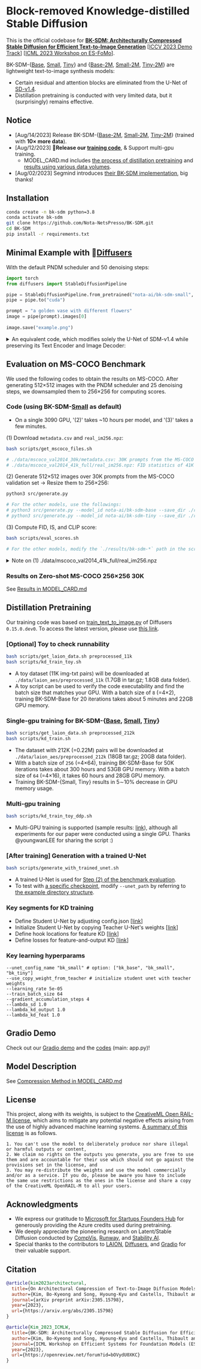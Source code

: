 # Block-removed Knowledge-distilled Stable Diffusion

This is the official codebase for [**BK-SDM: Architecturally Compressed Stable Diffusion for Efficient Text-to-Image Generation**](https://openreview.net/forum?id=bOVydU0XKC) [[ICCV 2023 Demo Track](https://iccv2023.thecvf.com/)] [[ICML 2023 Workshop on ES-FoMo](https://es-fomo.com/)].


BK-SDM-{[Base](https://huggingface.co/nota-ai/bk-sdm-base), [Small](https://huggingface.co/nota-ai/bk-sdm-small), [Tiny](https://huggingface.co/nota-ai/bk-sdm-tiny)} and {[Base-2M](https://huggingface.co/nota-ai/bk-sdm-base-2m), [Small-2M](https://huggingface.co/nota-ai/bk-sdm-small-2m), [Tiny-2M](https://huggingface.co/nota-ai/bk-sdm-tiny-2m)} are lightweight text-to-image synthesis models: 
  - Certain residual and attention blocks are eliminated from the U-Net of [SD-v1.4](https://huggingface.co/CompVis/stable-diffusion-v1-4).
  - Distillation pretraining is conducted with very limited data, but it (surprisingly) remains effective.

## Notice
  - [Aug/14/2023] Release BK-SDM-{[Base-2M](https://huggingface.co/nota-ai/bk-sdm-base-2m), [Small-2M](https://huggingface.co/nota-ai/bk-sdm-small-2m), [Tiny-2M](https://huggingface.co/nota-ai/bk-sdm-tiny-2m)} (trained with **10× more data**).
  - [Aug/12/2023] 🎉**Release our [training code](https://github.com/Nota-NetsPresso/BK-SDM#distillation-pretraining)**, & Support multi-gpu training. 
    - MODEL_CARD.md includes [the process of distillation pretraining](https://github.com/Nota-NetsPresso/BK-SDM/blob/main/MODEL_CARD.md#distillation-pretraining) and [results using various data volumes](https://github.com/Nota-NetsPresso/BK-SDM/blob/main/MODEL_CARD.md#effect-of-different-data-sizes-for-training-bk-sdm-small).
  - [Aug/02/2023] Segmind introduces [their BK-SDM implementation](https://github.com/segmind/distill-sd), big thanks!

 

## Installation
```bash
conda create -n bk-sdm python=3.8
conda activate bk-sdm
git clone https://github.com/Nota-NetsPresso/BK-SDM.git
cd BK-SDM
pip install -r requirements.txt
```

## Minimal Example with 🤗[Diffusers](https://github.com/huggingface/diffusers)

With the default PNDM scheduler and 50 denoising steps:
```python
import torch
from diffusers import StableDiffusionPipeline

pipe = StableDiffusionPipeline.from_pretrained("nota-ai/bk-sdm-small", torch_dtype=torch.float16)
pipe = pipe.to("cuda")

prompt = "a golden vase with different flowers"
image = pipe(prompt).images[0]  
    
image.save("example.png")
```
<details>
<summary>An equivalent code, which modifies solely the U-Net of SDM-v1.4 while preserving its Text Encoder and Image Decoder:</summary>

```python
import torch
from diffusers import StableDiffusionPipeline, UNet2DConditionModel

pipe = StableDiffusionPipeline.from_pretrained("CompVis/stable-diffusion-v1-4", torch_dtype=torch.float16)
pipe.unet = UNet2DConditionModel.from_pretrained("nota-ai/bk-sdm-small", subfolder="unet", torch_dtype=torch.float16)
pipe = pipe.to("cuda")

prompt = "a golden vase with different flowers"
image = pipe(prompt).images[0]  
    
image.save("example.png")
```

</details>


## Evaluation on MS-COCO Benchmark
We used the following codes to obtain the results on MS-COCO. After generating 512×512 images with the PNDM scheduler and 25 denoising steps, we downsampled them to 256×256 for computing scores.

### Code (using BK-SDM-[Small](https://huggingface.co/nota-ai/bk-sdm-small) as default)
- On a single 3090 GPU, '(2)' takes ~10 hours per model, and '(3)' takes a few minutes.

(1) Download `metadata.csv` and `real_im256.npz`:
  ```bash
  bash scripts/get_mscoco_files.sh

  # ./data/mscoco_val2014_30k/metadata.csv: 30K prompts from the MS-COCO validation set (used in '(2)')  
  # ./data/mscoco_val2014_41k_full/real_im256.npz: FID statistics of 41K real images (used in '(3)')
  ```

(2) Generate 512×512 images over 30K prompts from the MS-COCO validation set → Resize them to 256×256:
  ```bash
  python3 src/generate.py 

  # For the other models, use the followings:
  # python3 src/generate.py --model_id nota-ai/bk-sdm-base --save_dir ./results/bk-sdm-base
  # python3 src/generate.py --model_id nota-ai/bk-sdm-tiny --save_dir ./results/bk-sdm-tiny  
  ```

(3) Compute FID, IS, and CLIP score:
  ```bash
  bash scripts/eval_scores.sh

  # For the other models, modify the `./results/bk-sdm-*` path in the scripts to specify different models.
  ```

<details>
<summary>
Note on (1) ./data/mscoco_val2014_41k_full/real_im256.npz
</summary>

* Following the evaluation protocol [[DALL·E](https://arxiv.org/abs/2102.12092), [Imagen](https://arxiv.org/abs/2205.11487)], the FID stat for real images was computed over the full validation set (41K images) of MS-COCO. A precomputed stat file is downloaded via '(1)' at `./data/mscoco_val2014_41k_full/real_im256.npz`.
* Additionally, `real_im256.npz` can be computed with `python3 src/get_stat_mscoco_val2014.py`, which downloads the whole images, resizes them to 256×256, and computes the FID stat.

</details>

### Results on Zero-shot MS-COCO 256×256 30K
See [Results in MODEL_CARD.md](https://github.com/Nota-NetsPresso/BK-SDM/blob/main/MODEL_CARD.md#results-on-ms-coco-benchmark)


## Distillation Pretraining
Our training code was based on [train_text_to_image.py](https://github.com/huggingface/diffusers/tree/v0.15.0/examples/text_to_image) of Diffusers `0.15.0.dev0`. To access the latest version, please use [this link](https://github.com/huggingface/diffusers/blob/main/examples/text_to_image/train_text_to_image.py).

### [Optional] Toy to check runnability
  ```bash
  bash scripts/get_laion_data.sh preprocessed_11k
  bash scripts/kd_train_toy.sh
  ```
- A toy dataset (11K img-txt pairs) will be downloaded at `./data/laion_aes/preprocessed_11k` (1.7GB in tar.gz; 1.8GB data folder).
- A toy script can be used to verify the code executability and find the batch size that matches your GPU. With a batch size of `8` (=4×2), training BK-SDM-Base for 20 iterations takes about 5 minutes and 22GB GPU memory.

### Single-gpu training for BK-SDM-{[Base](https://huggingface.co/nota-ai/bk-sdm-base), [Small](https://huggingface.co/nota-ai/bk-sdm-small), [Tiny](https://huggingface.co/nota-ai/bk-sdm-tiny)}
  ```bash
  bash scripts/get_laion_data.sh preprocessed_212k
  bash scripts/kd_train.sh
  ```
- The dataset with 212K (=0.22M) pairs will be downloaded at `./data/laion_aes/preprocessed_212k` (18GB tar.gz; 20GB data folder).
- With a batch size of `256` (=4×64), training BK-SDM-Base for 50K iterations takes about 300 hours and 53GB GPU memory. With a batch size of `64` (=4×16), it takes 60 hours and 28GB GPU memory.
- Training BK-SDM-{Small, Tiny} results in 5∼10% decrease in GPU memory usage.

### Multi-gpu training
  ```bash
  bash scripts/kd_train_toy_ddp.sh
  ```
- Multi-GPU training is supported (sample results: [link](https://github.com/Nota-NetsPresso/BK-SDM/issues/10#issuecomment-1676038203)), although all experiments for our paper were conducted using a single GPU. Thanks @youngwanLEE for sharing the script :)

### [After training] Generation with a trained U-Net
  ```bash
  bash scripts/generate_with_trained_unet.sh
  ```
- A trained U-Net is used for [Step (2) of the benchmark evaluation](https://github.com/Nota-NetsPresso/BK-SDM#code-using-bk-sdm-small-as-default).
- To test with [a specific checkpoint](https://github.com/Nota-NetsPresso/BK-SDM/blob/60939ebaea65271579df734cb3ad44e1f84ca18f/scripts/generate_with_trained_unet.sh#L26), modify `--unet_path` by referring to [the example directory structure](https://github.com/Nota-NetsPresso/BK-SDM/blob/60939ebaea65271579df734cb3ad44e1f84ca18f/scripts/generate_with_trained_unet.sh#L7-L17).

### Key segments for KD training
- Define Student U-Net by adjusting config.json [[link](https://github.com/Nota-NetsPresso/BK-SDM/blob/5fc4a8be8076766d4c123b4916d0404f1f99b57b/src/kd_train_text_to_image.py#L437-L438)]
- Initialize Student U-Net by copying Teacher U-Net's weights [[link](https://github.com/Nota-NetsPresso/BK-SDM/blob/5fc4a8be8076766d4c123b4916d0404f1f99b57b/src/kd_train_text_to_image.py#L72-L117)]
- Define hook locations for feature KD [[link](https://github.com/Nota-NetsPresso/BK-SDM/blob/5fc4a8be8076766d4c123b4916d0404f1f99b57b/src/kd_train_text_to_image.py#L693-L715)]
- Define losses for feature-and-output KD [[link](https://github.com/Nota-NetsPresso/BK-SDM/blob/5fc4a8be8076766d4c123b4916d0404f1f99b57b/src/kd_train_text_to_image.py#L764-L779)]

### Key learning hyperparams
  ```
  --unet_config_name "bk_small" # option: ["bk_base", "bk_small", "bk_tiny"]
  --use_copy_weight_from_teacher # initialize student unet with teacher weights
  --learning_rate 5e-05
  --train_batch_size 64
  --gradient_accumulation_steps 4
  --lambda_sd 1.0
  --lambda_kd_output 1.0
  --lambda_kd_feat 1.0
  ```

## Gradio Demo
Check out our [Gradio demo](https://huggingface.co/spaces/nota-ai/compressed-stable-diffusion) and the [codes](https://huggingface.co/spaces/nota-ai/compressed-stable-diffusion/tree/main) (main: app.py)!

## Model Description
See [Compression Method in MODEL_CARD.md](https://github.com/Nota-NetsPresso/BK-SDM/blob/main/MODEL_CARD.md#compression-method)


## License
This project, along with its weights, is subject to the [CreativeML Open RAIL-M license](LICENSE), which aims to mitigate any potential negative effects arising from the use of highly advanced machine learning systems. [A summary of this license](https://huggingface.co/blog/stable_diffusion#license) is as follows.

```
1. You can't use the model to deliberately produce nor share illegal or harmful outputs or content,
2. We claim no rights on the outputs you generate, you are free to use them and are accountable for their use which should not go against the provisions set in the license, and
3. You may re-distribute the weights and use the model commercially and/or as a service. If you do, please be aware you have to include the same use restrictions as the ones in the license and share a copy of the CreativeML OpenRAIL-M to all your users.
```


## Acknowledgments
- We express our gratitude to [Microsoft for Startups Founders Hub](https://www.microsoft.com/en-us/startups) for generously providing the Azure credits used during pretraining.
- We deeply appreciate the pioneering research on Latent/Stable Diffusion conducted by [CompVis](https://github.com/CompVis/latent-diffusion), [Runway](https://runwayml.com/), and [Stability AI](https://stability.ai/).
- Special thanks to the contributors to [LAION](https://laion.ai/), [Diffusers](https://github.com/huggingface/diffusers), and [Gradio](https://www.gradio.app/) for their valuable support.


## Citation
```bibtex
@article{kim2023architectural,
  title={On Architectural Compression of Text-to-Image Diffusion Models},
  author={Kim, Bo-Kyeong and Song, Hyoung-Kyu and Castells, Thibault and Choi, Shinkook},
  journal={arXiv preprint arXiv:2305.15798},
  year={2023},
  url={https://arxiv.org/abs/2305.15798}
}
```
```bibtex
@article{Kim_2023_ICMLW,
  title={BK-SDM: Architecturally Compressed Stable Diffusion for Efficient Text-to-Image Generation},
  author={Kim, Bo-Kyeong and Song, Hyoung-Kyu and Castells, Thibault and Choi, Shinkook},
  journal={ICML Workshop on Efficient Systems for Foundation Models (ES-FoMo)},
  year={2023},
  url={https://openreview.net/forum?id=bOVydU0XKC}
}
```
